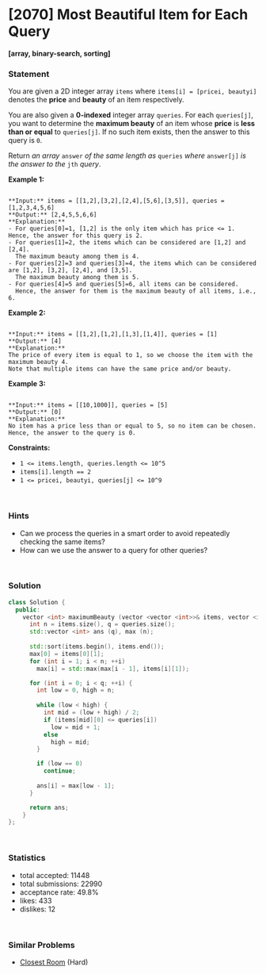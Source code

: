 # [2070] Most Beautiful Item for Each Query

**[array, binary-search, sorting]**

### Statement

You are given a 2D integer array `items` where `items[i] = [pricei, beautyi]` denotes the **price** and **beauty** of an item respectively.

You are also given a **0-indexed** integer array `queries`. For each `queries[j]`, you want to determine the **maximum beauty** of an item whose **price** is **less than or equal** to `queries[j]`. If no such item exists, then the answer to this query is `0`.

Return *an array* `answer` *of the same length as* `queries` *where* `answer[j]` *is the answer to the* `jth` *query*.


**Example 1:**

```

**Input:** items = [[1,2],[3,2],[2,4],[5,6],[3,5]], queries = [1,2,3,4,5,6]
**Output:** [2,4,5,5,6,6]
**Explanation:**
- For queries[0]=1, [1,2] is the only item which has price <= 1. Hence, the answer for this query is 2.
- For queries[1]=2, the items which can be considered are [1,2] and [2,4]. 
  The maximum beauty among them is 4.
- For queries[2]=3 and queries[3]=4, the items which can be considered are [1,2], [3,2], [2,4], and [3,5].
  The maximum beauty among them is 5.
- For queries[4]=5 and queries[5]=6, all items can be considered.
  Hence, the answer for them is the maximum beauty of all items, i.e., 6.

```

**Example 2:**

```

**Input:** items = [[1,2],[1,2],[1,3],[1,4]], queries = [1]
**Output:** [4]
**Explanation:** 
The price of every item is equal to 1, so we choose the item with the maximum beauty 4. 
Note that multiple items can have the same price and/or beauty.  

```

**Example 3:**

```

**Input:** items = [[10,1000]], queries = [5]
**Output:** [0]
**Explanation:**
No item has a price less than or equal to 5, so no item can be chosen.
Hence, the answer to the query is 0.

```

**Constraints:**
* `1 <= items.length, queries.length <= 10^5`
* `items[i].length == 2`
* `1 <= pricei, beautyi, queries[j] <= 10^9`


<br>

### Hints

- Can we process the queries in a smart order to avoid repeatedly checking the same items?
- How can we use the answer to a query for other queries?

<br>

### Solution

```cpp
class Solution {
  public:
    vector <int> maximumBeauty (vector <vector <int>>& items, vector <int>& queries) {
      int n = items.size(), q = queries.size();
      std::vector <int> ans (q), max (n);
      
      std::sort(items.begin(), items.end());
      max[0] = items[0][1];
      for (int i = 1; i < n; ++i)
        max[i] = std::max(max[i - 1], items[i][1]);

      for (int i = 0; i < q; ++i) {
        int low = 0, high = n;
        
        while (low < high) {
          int mid = (low + high) / 2;
          if (items[mid][0] <= queries[i])
            low = mid + 1;
          else
            high = mid;
        }

        if (low == 0)
          continue;
        
        ans[i] = max[low - 1];
      }

      return ans;
    }
};
```

<br>

### Statistics

- total accepted: 11448
- total submissions: 22990
- acceptance rate: 49.8%
- likes: 433
- dislikes: 12

<br>

### Similar Problems

- [Closest Room](https://leetcode.com/problems/closest-room) (Hard)
